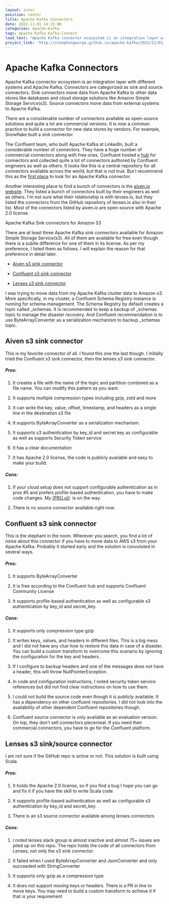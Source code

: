```yaml
---
layout: inner
position: center
title: Apache Kafka Connectors
date: 2022-11-01 14:15:00
categories: Apache-Kafka 
tags: Apache-Kafka Kafka-Connect
lead_text: "Apache Kafka connector ecosystem is an integration layer with different systems and Apache Kafka. Connectors are categorized as sink and source connectors. Sink connectors move data from Apache Kafka to other data stores like databases and cloud storage solutions like Amazon Simple Storage Service(s3). Source connectors move data from external systems to Apache Kafka."
project_link: 'http://steephengeorge.github.io/apache-kafka/2022/11/01/Apache-Kafka-Connectors.html'
---
```


#  Apache Kafka Connectors



Apache Kafka connector ecosystem is an integration layer with different
systems and Apache Kafka. Connectors are categorized as sink and source
connectors. Sink connectors move data from Apache Kafka to other data
stores like databases and cloud storage solutions like Amazon Simple
Storage Service(s3). Source connectors move data from external systems
to Apache Kafka.

There are a considerable number of connectors available as open-source
solutions and quite a lot are commercial versions. It is now a common
practice to build a connector for new data stores by vendors. For
example, Snowflake built a sink connector.

The Confluent team, who built Apache Kafka at LinkedIn, built a
considerable number of connectors. They have a huge number of commercial
connectors along with free ones. Confluent hosted a
[hub](https://www.confluent.io/hub/) for connectors and collected
quite a lot of connectors authored by Confluent engineers as well as
others. It looks like this is a central repository for all connectors
available across the world, but that is not true. But I recommend this
as the [first place](https://www.confluent.io/hub/) to look for
an Apache Kafka connector. 

Another interesting place to find a bunch of connectors is the
[aiven.io
website](https://docs.aiven.io/docs/products/kafka/kafka-connect/concepts/list-of-connector-plugins.html).
They listed a bunch of connectors built by their engineers as well as
others. I'm not sure what their relationship is with lenses.io, but they
listed the connectors from the GitHub repository of lenses.io also in
their list. Most of the connectors listed by aiven.io are open-source
with Apache 2.0 license.

Apache Kafka Sink connectors for Amazon S3

There are at least three Apache Kafka sink connectors available for
Amazon Simple Storage Service(s3). All of them are available for free
even though there is a subtle difference for one of them in its license.
As per my preference, I listed them as follows. I will explain the
reason for that preference in detail later.

-   [Aiven s3 sink
    connector](https://github.com/aiven/s3-connector-for-apache-kafka)

-   [Confluent s3 sink
    connector](https://github.com/confluentinc/kafka-connect-storage-cloud)

-  [Lenses s3 sink
    connector](https://github.com/lensesio/stream-reactor/tree/master/kafka-connect-aws-s3)

I was trying to move data from my Apache Kafka cluster data to Amazon
s3. More specifically, in my cluster, a Confluent Schema Registry
instance is running for schema management. The Schema Registry by
default creates a topic called \_schemas. It is recommended to keep a
backup of \_schemas topic to manage the disaster recovery. And Confluent
recommendation is to use ByteArrayConverter as a serialization mechanism
to backup \_schemas topic.

## Aiven s3 sink connector

This is my favorite connector of all. I found this one the last though.
I initially tried the Confluent s3 sink connector, then the lenses s3
sink connector.

##### Pros: 

1.  It creates a file with the name of the topic and partition combined
    as a file name. You can modify this pattern as you want. 

2.  It supports multiple compression types including gzip, zstd and more

3.  It can write the key, value, offset, timestamp, and headers as a
    single line in the destination s3 file

4.  It supports ByteArrayConverter as a serialization mechanism.

5.  It supports s3 authentication by key_id and secret key as
    configurable as well as supports Security Token service

6.  It has a clear documentation

7.  It has Apache 2.0 license, the code is publicly available and easy
    to make your build.

##### Cons:

1.  If your cloud setup does not support configurable authentication as
    in pros \#5 and prefers profile-based authentication, you have to
    make code changes. My
    [[PR]{.ul}](https://github.com/steephengeorge/s3-connector-for-apache-kafka/tree/provider-chain-enablement)
     is on the way.

2.  There is no source connector available right now. 

## Confluent s3 sink connector

This is the elephant in the room. Wherever you search, you find a lot of
noise about this connector if you have to move data to AWS s3 from your
Apache Kafka. Probably it started early and the solution is convoluted
in several ways. 

##### Pros: 

1.  It supports ByteArrayConverter

2.  It is free according to the Confluent hub and supports Confluent
    Community License

3.  It supports profile-based authentication as well as configurable s3
    authentication by key_id and secret_key.

##### Cons: 

1.  It supports only compression type gzip

2.  It writes keys, values, and headers in different files. This is a
    big mess and I did not have any clue how to restore this data in
    case of a disaster. You can build a custom transform to overcome
    this scenario by ignoring the configuration for the key and headers.

3.  If I configure to backup headers and one of the messages does not
    have a header, this will throw NullPointerException. 

4.  In code and configuration instructions, I noted security token
    service references but did not find clear instructions on how to use
    them.

5.  I could not build the source code even though it is publicly
    available. It has a dependency on other confluent repositories. I
    did not look into the availability of other dependent Confluent
    repositories though.

6.  Confluent source connector is only available as an evaluation
    version. On top, they don't sell connectors piecemeal. If you need
    their commercial connectors, you have to go for the Confluent
    platform.

## Lenses s3 sink/source connector

I am not sure if the GitHub repo is active or not. This solution is
built using Scala. 

##### Pros:

1.  It holds the Apache 2.0 license, so if you find a bug I hope you can
    go and fix it if you have the skill to write Scala code. 

2.  It supports profile-based authentication as well as configurable s3
    authentication by key_id and secret_key.

3.  There is an s3 source connector available among lenses connectors

##### Cons:

1.  I noted lenses slack group is almost inactive and almost 75+ issues
    are piled up on this repo. The repo holds the code of all connectors
    from Lenses, not only the s3 sink connector.

2.  It failed when I used ByteArrayConverter and JsonConverter and only
    succeeded with StringConverter

3.  It supports only gzip as a compression type

4.  It does not support moving keys or headers. There is a PR in line to
    move keys. You may need to build a custom transform to achieve it if
    that is your requirement
